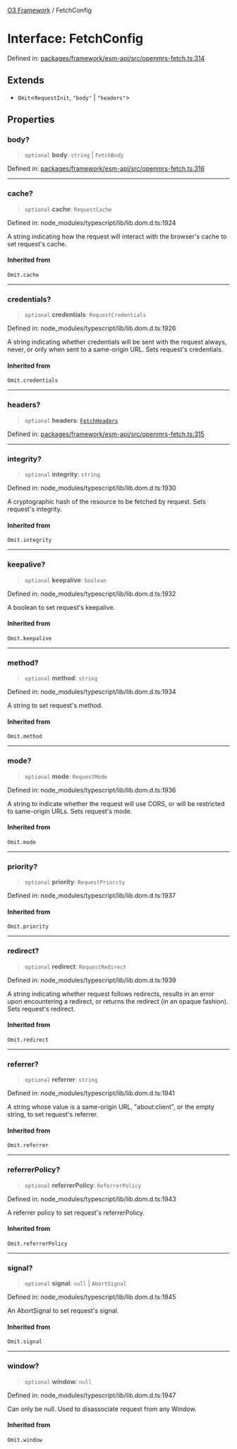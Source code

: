 [O3 Framework](../API.md) / FetchConfig

# Interface: FetchConfig

Defined in: [packages/framework/esm-api/src/openmrs-fetch.ts:314](https://github.com/openmrs/openmrs-esm-core/blob/main/packages/framework/esm-api/src/openmrs-fetch.ts#L314)

## Extends

- `Omit`\<`RequestInit`, `"body"` \| `"headers"`\>

## Properties

### body?

> `optional` **body**: `string` \| `FetchBody`

Defined in: [packages/framework/esm-api/src/openmrs-fetch.ts:316](https://github.com/openmrs/openmrs-esm-core/blob/main/packages/framework/esm-api/src/openmrs-fetch.ts#L316)

***

### cache?

> `optional` **cache**: `RequestCache`

Defined in: node\_modules/typescript/lib/lib.dom.d.ts:1924

A string indicating how the request will interact with the browser's cache to set request's cache.

#### Inherited from

`Omit.cache`

***

### credentials?

> `optional` **credentials**: `RequestCredentials`

Defined in: node\_modules/typescript/lib/lib.dom.d.ts:1926

A string indicating whether credentials will be sent with the request always, never, or only when sent to a same-origin URL. Sets request's credentials.

#### Inherited from

`Omit.credentials`

***

### headers?

> `optional` **headers**: [`FetchHeaders`](FetchHeaders.md)

Defined in: [packages/framework/esm-api/src/openmrs-fetch.ts:315](https://github.com/openmrs/openmrs-esm-core/blob/main/packages/framework/esm-api/src/openmrs-fetch.ts#L315)

***

### integrity?

> `optional` **integrity**: `string`

Defined in: node\_modules/typescript/lib/lib.dom.d.ts:1930

A cryptographic hash of the resource to be fetched by request. Sets request's integrity.

#### Inherited from

`Omit.integrity`

***

### keepalive?

> `optional` **keepalive**: `boolean`

Defined in: node\_modules/typescript/lib/lib.dom.d.ts:1932

A boolean to set request's keepalive.

#### Inherited from

`Omit.keepalive`

***

### method?

> `optional` **method**: `string`

Defined in: node\_modules/typescript/lib/lib.dom.d.ts:1934

A string to set request's method.

#### Inherited from

`Omit.method`

***

### mode?

> `optional` **mode**: `RequestMode`

Defined in: node\_modules/typescript/lib/lib.dom.d.ts:1936

A string to indicate whether the request will use CORS, or will be restricted to same-origin URLs. Sets request's mode.

#### Inherited from

`Omit.mode`

***

### priority?

> `optional` **priority**: `RequestPriority`

Defined in: node\_modules/typescript/lib/lib.dom.d.ts:1937

#### Inherited from

`Omit.priority`

***

### redirect?

> `optional` **redirect**: `RequestRedirect`

Defined in: node\_modules/typescript/lib/lib.dom.d.ts:1939

A string indicating whether request follows redirects, results in an error upon encountering a redirect, or returns the redirect (in an opaque fashion). Sets request's redirect.

#### Inherited from

`Omit.redirect`

***

### referrer?

> `optional` **referrer**: `string`

Defined in: node\_modules/typescript/lib/lib.dom.d.ts:1941

A string whose value is a same-origin URL, "about:client", or the empty string, to set request's referrer.

#### Inherited from

`Omit.referrer`

***

### referrerPolicy?

> `optional` **referrerPolicy**: `ReferrerPolicy`

Defined in: node\_modules/typescript/lib/lib.dom.d.ts:1943

A referrer policy to set request's referrerPolicy.

#### Inherited from

`Omit.referrerPolicy`

***

### signal?

> `optional` **signal**: `null` \| `AbortSignal`

Defined in: node\_modules/typescript/lib/lib.dom.d.ts:1945

An AbortSignal to set request's signal.

#### Inherited from

`Omit.signal`

***

### window?

> `optional` **window**: `null`

Defined in: node\_modules/typescript/lib/lib.dom.d.ts:1947

Can only be null. Used to disassociate request from any Window.

#### Inherited from

`Omit.window`
